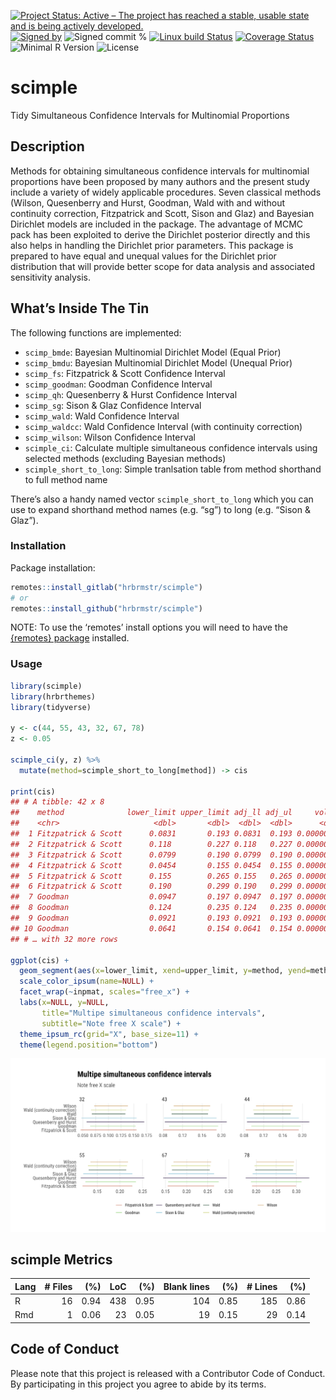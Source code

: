 
[![Project Status: Active – The project has reached a stable, usable
state and is being actively
developed.](https://www.repostatus.org/badges/latest/active.svg)](https://www.repostatus.org/#active)
[![Signed
by](https://img.shields.io/badge/Keybase-Verified-brightgreen.svg)](https://keybase.io/hrbrmstr)
![Signed commit
%](https://img.shields.io/badge/Signed_Commits-30%25-lightgrey.svg)
[![Linux build
Status](https://travis-ci.org/hrbrmstr/scimple.svg?branch=master)](https://travis-ci.org/hrbrmstr/scimple)
[![Coverage
Status](https://codecov.io/gh/hrbrmstr/scimple/branch/master/graph/badge.svg)](https://codecov.io/gh/hrbrmstr/scimple)
![Minimal R
Version](https://img.shields.io/badge/R%3E%3D-3.2.0-blue.svg)
![License](https://img.shields.io/badge/License-GPL-2-blue.svg)

# scimple

Tidy Simultaneous Confidence Intervals for Multinomial Proportions

## Description

Methods for obtaining simultaneous confidence intervals for multinomial
proportions have been proposed by many authors and the present study
include a variety of widely applicable procedures. Seven classical
methods (Wilson, Quesenberry and Hurst, Goodman, Wald with and without
continuity correction, Fitzpatrick and Scott, Sison and Glaz) and
Bayesian Dirichlet models are included in the package. The advantage of
MCMC pack has been exploited to derive the Dirichlet posterior directly
and this also helps in handling the Dirichlet prior parameters. This
package is prepared to have equal and unequal values for the Dirichlet
prior distribution that will provide better scope for data analysis and
associated sensitivity analysis.

## What’s Inside The Tin

The following functions are implemented:

  - `scimp_bmde`: Bayesian Multinomial Dirichlet Model (Equal Prior)
  - `scimp_bmdu`: Bayesian Multinomial Dirichlet Model (Unequal Prior)
  - `scimp_fs`: Fitzpatrick & Scott Confidence Interval
  - `scimp_goodman`: Goodman Confidence Interval
  - `scimp_qh`: Quesenberry & Hurst Confidence Interval
  - `scimp_sg`: Sison & Glaz Confidence Interval
  - `scimp_wald`: Wald Confidence Interval
  - `scimp_waldcc`: Wald Confidence Interval (with continuity
    correction)
  - `scimp_wilson`: Wilson Confidence Interval
  - `scimple_ci`: Calculate multiple simultaneous confidence intervals
    using selected methods (excluding Bayesian methods)
  - `scimple_short_to_long`: Simple tranlsation table from method
    shorthand to full method name

There’s also a handy named vector `scimple_short_to_long` which you can
use to expand shorthand method names (e.g. “sg”) to long (e.g. “Sison &
Glaz”).

### Installation

Package installation:

``` r
remotes::install_gitlab("hrbrmstr/scimple")
# or
remotes::install_github("hrbrmstr/scimple")
```

NOTE: To use the ‘remotes’ install options you will need to have the
[{remotes} package](https://github.com/r-lib/remotes) installed.

### Usage

``` r
library(scimple)
library(hrbrthemes)
library(tidyverse)

y <- c(44, 55, 43, 32, 67, 78)
z <- 0.05

scimple_ci(y, z) %>% 
  mutate(method=scimple_short_to_long[method]) -> cis

print(cis)
## # A tibble: 42 x 8
##    method              lower_limit upper_limit adj_ll adj_ul     volume inpmat alpha
##    <chr>                     <dbl>       <dbl>  <dbl>  <dbl>      <dbl>  <dbl> <dbl>
##  1 Fitzpatrick & Scott      0.0831       0.193 0.0831  0.193 0.00000175     44  0.05
##  2 Fitzpatrick & Scott      0.118        0.227 0.118   0.227 0.00000175     55  0.05
##  3 Fitzpatrick & Scott      0.0799       0.190 0.0799  0.190 0.00000175     43  0.05
##  4 Fitzpatrick & Scott      0.0454       0.155 0.0454  0.155 0.00000175     32  0.05
##  5 Fitzpatrick & Scott      0.155        0.265 0.155   0.265 0.00000175     67  0.05
##  6 Fitzpatrick & Scott      0.190        0.299 0.190   0.299 0.00000175     78  0.05
##  7 Goodman                  0.0947       0.197 0.0947  0.197 0.00000155     44  0.05
##  8 Goodman                  0.124        0.235 0.124   0.235 0.00000155     55  0.05
##  9 Goodman                  0.0921       0.193 0.0921  0.193 0.00000155     43  0.05
## 10 Goodman                  0.0641       0.154 0.0641  0.154 0.00000155     32  0.05
## # … with 32 more rows

ggplot(cis) +
  geom_segment(aes(x=lower_limit, xend=upper_limit, y=method, yend=method, color=method)) +
  scale_color_ipsum(name=NULL) +
  facet_wrap(~inpmat, scales="free_x") +
  labs(x=NULL, y=NULL, 
       title="Multipe simultaneous confidence intervals",
       subtitle="Note free X scale") +
  theme_ipsum_rc(grid="X", base_size=11) +
  theme(legend.position="bottom")
```

<img src="man/figures/README-u01-1.png" width="960" />

## scimple Metrics

| Lang | \# Files |  (%) | LoC |  (%) | Blank lines |  (%) | \# Lines |  (%) |
| :--- | -------: | ---: | --: | ---: | ----------: | ---: | -------: | ---: |
| R    |       16 | 0.94 | 438 | 0.95 |         104 | 0.85 |      185 | 0.86 |
| Rmd  |        1 | 0.06 |  23 | 0.05 |          19 | 0.15 |       29 | 0.14 |

## Code of Conduct

Please note that this project is released with a Contributor Code of
Conduct. By participating in this project you agree to abide by its
terms.
